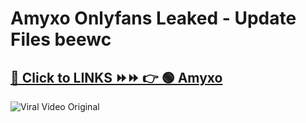 
 # Amyxo Onlyfans Leaked - Update Files beewc

## <h2><a href="https://clipsfans.com/Amyxo&ref=git">🔗 Click to LINKS ⏩⏩ 👉 🟢 Amyxo </a></h2>

<a href="https://clipsfans.com/Amyxo&ref=git" rel="nofollow" data-target="animated-image.originalLink"><img src="https://i.ibb.co.com/xMMVF88/686577567.gif" alt="Viral Video Original" style="max-width: 100%; display: inline-block;" data-target="animated-image.originalImage"></a>

